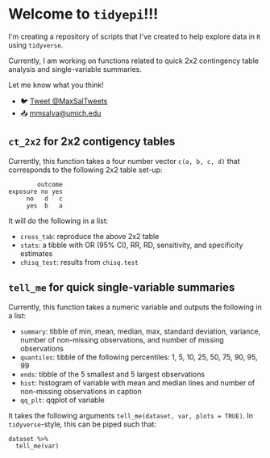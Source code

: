 # Welcome to `tidyepi`!!!

I'm creating a repository of scripts that I've created to help explore data in `R` using `tidyverse`.

Currently, I am working on functions related to quick 2x2 contingency table analysis and single-variable summaries.

Let me know what you think!
* :bird: [Tweet @MaxSalTweets](https://twitter.com/MaxSalTweets)
* :inbox_tray: [mmsalva@umich.edu](mailto:mmsalva@umich.edu)

## `ct_2x2` for 2x2 contigency tables

Currently, this function takes a four number vector `c(a, b, c, d)` that corresponds to the following 2x2 table set-up:

```
        outcome
exposure no yes
     no   d   c
     yes  b   a
```

It will do the following in a list:
 * `cross_tab`: reproduce the above 2x2 table
 * `stats`: a tibble with OR (95% CI), RR, RD, sensitivity, and specificity estimates
 * `chisq_test`: results from `chisq.test`


## `tell_me` for quick single-variable summaries

Currently, this function takes a numeric variable and outputs the following in a list:

* `summary`: tibble of min, mean, median, max, standard deviation, variance, number of non-missing observations, and number of missing observations
* `quantiles`: tibble of the following percentiles: 1, 5, 10, 25, 50, 75, 90, 95, 99
* `ends`: tibble of the 5 smallest and 5 largest observations
* `hist`: histogram of variable with mean and median lines and number of non-missing observations in caption
* `qq_plt`: qqplot of variable

It takes the following arguments `tell_me(dataset, var, plots = TRUE)`. In `tidyverse`-style, this can be piped such that:
```
dataset %>%
  tell_me(var)
```
